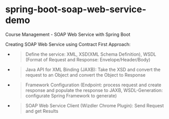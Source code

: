 # spring-boot-soap-web-service-demo
Course Management - SOAP Web Service with Spring Boot

Creating SOAP Web Service using Contract First Approach:

- > Define the service: XML, XSD(XML Schema Definition),
    WSDL (Format of Request and Response: Envelope/Header/Body)

- > Java API for XML Binding (JAXB): 
    Take the XSD and convert the request to an Object and convert the Object to Response

- > Framework Configuration (Endpoint: process request and create response and populate the response to JAXB, 
    WSDL-Generation: configurate Spring Framework to generate)

- > SOAP Web Service Client (Wizdler Chrome Plugin): Send Request and get Results
